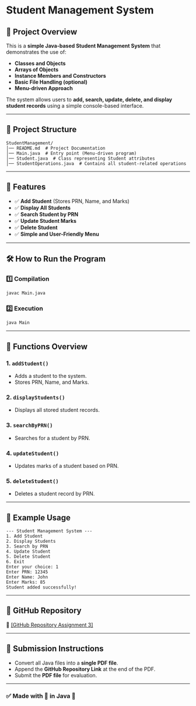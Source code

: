 # Student Management System

## 📌 Project Overview
This is a **simple Java-based Student Management System** that demonstrates the use of:
- **Classes and Objects**
- **Arrays of Objects**
- **Instance Members and Constructors**
- **Basic File Handling (optional)**
- **Menu-driven Approach**

The system allows users to **add, search, update, delete, and display student records** using a simple console-based interface.

---

## 📂 Project Structure
```
StudentManagement/
│── README.md  # Project Documentation
│── Main.java  # Entry point (Menu-driven program)
│── Student.java  # Class representing Student attributes
│── StudentOperations.java  # Contains all student-related operations
```

---

## 🚀 Features
- ✅ **Add Student** (Stores PRN, Name, and Marks)
- ✅ **Display All Students**
- ✅ **Search Student by PRN**
- ✅ **Update Student Marks**
- ✅ **Delete Student**
- ✅ **Simple and User-Friendly Menu**

---

## 🛠 How to Run the Program
### **1️⃣ Compilation**
```sh
javac Main.java
```
### **2️⃣ Execution**
```sh
java Main
```

---

## 📌 Functions Overview
### **1. `addStudent()`**
- Adds a student to the system.
- Stores PRN, Name, and Marks.

### **2. `displayStudents()`**
- Displays all stored student records.

### **3. `searchByPRN()`**
- Searches for a student by PRN.

### **4. `updateStudent()`**
- Updates marks of a student based on PRN.

### **5. `deleteStudent()`**
- Deletes a student record by PRN.

---

## 📌 Example Usage
```
--- Student Management System ---
1. Add Student
2. Display Students
3. Search by PRN
4. Update Student
5. Delete Student
6. Exit
Enter your choice: 1
Enter PRN: 12345
Enter Name: John
Enter Marks: 85
Student added successfully!
```

---

## 📎 GitHub Repository
🔗 [[GitHub Repository Assignment 3]](https://github.com/pulkit100804/Java_Assignment_3)

---

## 📜 Submission Instructions
- Convert all Java files into a **single PDF file**.
- Append the **GitHub Repository Link** at the end of the PDF.
- Submit the **PDF file** for evaluation.

---

### ✅ Made with 💙 in Java 🚀


